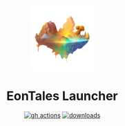 <p align="center"><img src="./app/assets/images/SealCircle.png" width="150px" height="150px" alt="aventium softworks"></p>

<h1 align="center">EonTales Launcher</h1>

[<p align="center"><img src="https://img.shields.io/github/actions/workflow/status/Juloass/EonTales-Launcher/build.yml?branch=main&style=for-the-badge" alt="gh actions">](https://github.com/Juloass/EonTales-Launcher/actions) [<img src="https://img.shields.io/github/downloads/Juloass/EonTales-Launcher/total.svg?style=for-the-badge" alt="downloads">](https://github.com/Juloass/EonTales-Launcher/releases)</p>
